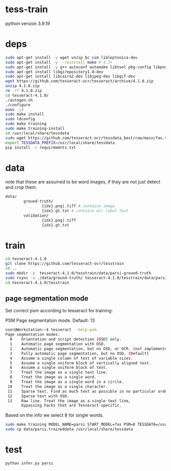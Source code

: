 # tess-train

python version 3.9.19

# deps

```bash
sudo apt-get install -y wget unzip bc vim libleptonica-dev
sudo apt-get install -y --reinstall make # 4.2+
sudo apt-get install -y g++ autoconf automake libtool pkg-config libpng-dev libjpeg8-dev libtiff5-dev libicu-dev libpango1.0-dev autoconf-archive
sudo apt-get install libgirepository1.0-dev
sudo apt-get install libcairo2-dev libjpeg-dev libgif-dev
wget https://github.com/tesseract-ocr/tesseract/archive/4.1.0.zip
unzip 4.1.0.zip
rm -rf 4.1.0.zip
cd tesseract-4.1.0/
./autogen.sh
./configure
make -j4
sudo make install
sudo ldconfig
sudo make training
sudo make training-install
cd /usr/local/share/tessdata
sudo wget https://github.com/tesseract-ocr/tessdata_best/raw/main/fas.traineddata
export TESSDATA_PREFIX=/usr/local/share/tessdata
pip install -r requirements.txt
```

# data 
note that these are assumed to be word images, if they are not just detect and crop them.
```bash
data/
        ground-truth/
                {idx}.png|.tiff # contains image
                {idx}.gt.txt # contains ocr label text
        validation/
                {idx}.png|.tiff
                {idx}.gt.txt
```


# train
```bash
cd tesseract-4.1.0
git clone https://github.com/tesseract-ocr/tesstrain
cd ..
sudo mkdir -p  tesseract-4.1.0/tesstrain/data/parsi-ground-truth
sudo rsync -a ./data/ground-truth/ tesseract-4.1.0/tesstrain/data/parsi-ground-truth/
cd tesseract-4.1.0/tesstrain
```

## page segmentation mode
Set correct psm according to tesseract for training:

PSM                Page segmentation mode. Default: 13
```bash
user@Workstation:~$ tesseract --help-psm
Page segmentation modes:
  0    Orientation and script detection (OSD) only.
  1    Automatic page segmentation with OSD.
  2    Automatic page segmentation, but no OSD, or OCR. (not implemented)
  3    Fully automatic page segmentation, but no OSD. (Default)
  4    Assume a single column of text of variable sizes.
  5    Assume a single uniform block of vertically aligned text.
  6    Assume a single uniform block of text.
  7    Treat the image as a single text line.
  8    Treat the image as a single word.
  9    Treat the image as a single word in a circle.
 10    Treat the image as a single character.
 11    Sparse text. Find as much text as possible in no particular order.
 12    Sparse text with OSD.
 13    Raw line. Treat the image as a single text line,
       bypassing hacks that are Tesseract-specific.
```
Based on the info we select 8 for single words.

```bash
sudo make training MODEL_NAME=parsi START_MODEL=fas PSM=8 TESSDATA=/usr/local/share/tessdata MAX_ITERATIONS=100000 EPOCHS=100000
sudo cp data/parsi.traineddata /usr/local/share/tessdata
```

# test

```bash
python infer.py parsi
```
